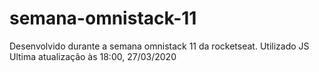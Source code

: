 # semana-omnistack-11
Desenvolvido durante a semana omnistack 11 da rocketseat.
Utilizado JS
Ultima atualização às 18:00, 27/03/2020
